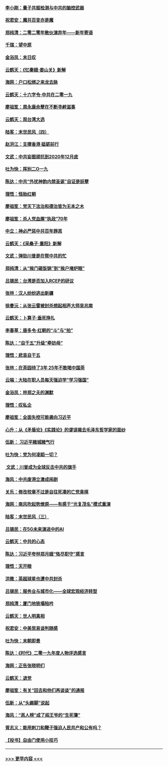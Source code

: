 #### [李小刚：量子共振检测与中共的脑控武器](../pages/nsc993/n11754518.md?t=12310031) 
#### [祝君安：魔共百变亦是魔](../pages/nsc993/n11754469.md?t=12310031) 
#### [郑纯清：二零二零年散伙演弃年——新年寄语](../pages/nsc993/n11754195.md?t=12310031) 
#### [千瑞：望中原](../pages/nsc993/n11754159.md?t=12310031) 
#### [金浴凤：末日叹](../pages/nsc993/n11752359.md?t=12310031) 
#### [云鹤天：《忆秦娥‧娄山关》新解](../pages/nsc993/n11752348.md?t=12310031) 
#### [海网：户口松绑之来龙去脉](../pages/nsc993/n11752328.md?t=12310031) 
#### [云鹤天：十六字令‧中共在二零一九](../pages/nsc993/n11752305.md?t=12310031) 
#### [廖祖笙：周永康余孽在不断寻衅滋事](../pages/nsc993/n11751013.md?t=12310031) 
#### [云鹤天：观台湾大选](../pages/nsc993/n11751007.md?t=12310031) 
#### [陆客：末世民风（四）](../pages/nsc993/n11749203.md?t=12310031) 
#### [赵洪江：支撑香港 砥砺前行](../pages/nsc993/n11748482.md?t=12310031) 
#### [文武：中共妄图顽抗到2020年12月底](../pages/nsc993/n11748446.md?t=12310031) 
#### [吐为快：挥别二O一九](../pages/nsc993/n11748411.md?t=12310031) 
#### [陈达：中共“外扰神韵内禁圣诞”自证是妖孽](../pages/nsc993/n11748226.md?t=12310031) 
#### [理悟：怪胎红朝](../pages/nsc993/n11748206.md?t=12310031) 
#### [廖祖笙：党天下法治和德治皆为无本之木](../pages/nsc993/n11748135.md?t=12310031) 
#### [廖祖笙：杀人党血腥“执政”70年](../pages/nsc993/n11745144.md?t=12310031) 
#### [中立：神必严惩中共百年罪恶](../pages/nsc993/n11744970.md?t=12310031) 
#### [云鹤天：《采桑子‧重阳》新解](../pages/nsc993/n11744948.md?t=12310031) 
#### [文武：弹劾川普是在帮中共的忙](../pages/nsc993/n11744758.md?t=12310031) 
#### [郑纯清：从“挨门砸饭锅”到“挨户堵炉眼”](../pages/nsc993/n11744745.md?t=12310031) 
#### [吕锡民：台湾是否加入RCEP的研议](../pages/nsc993/n11744701.md?t=12310031) 
#### [张林：汉人纷纷逃出新疆](../pages/nsc993/n11743530.md?t=12310031) 
#### [徐曼沅：从张云雷被封杀想起相声大师吴兆南](../pages/nsc993/n11741816.md?t=12310031) 
#### [云鹤天：卜算子‧垂死挣扎](../pages/nsc993/n11739956.md?t=12310031) 
#### [李春草：唐多令‧红朝的“斗”与“拍”](../pages/nsc993/n11739830.md?t=12310031) 
#### [陈达：“自干五”升级“牵妨母”](../pages/nsc993/n11739724.md?t=12310031) 
#### [理悟：悲哀自干五](../pages/nsc993/n11739547.md?t=12310031) 
#### [张林：在茶园待了3年 25年不敢喝中国茶](../pages/nsc993/n11739240.md?t=12310031) 
#### [云端：大陆在职人员每天强迫学“学习强国”](../pages/nsc993/n11738735.md?t=12310031) 
#### [金浴凤：林郑之夫的渊默](../pages/nsc993/n11737735.md?t=12310031) 
#### [理悟：叹私企](../pages/nsc993/n11737715.md?t=12310031) 
#### [廖祖笙：全面失控可能袭向习近平](../pages/nsc993/n11737704.md?t=12310031) 
#### [心升：从《矛盾论》《实践论》的谬误揭去毛泽东哲学家的面纱](../pages/nsc993/n11736962.md?t=12310031) 
#### [伍新： 习近平赌城赌气行](../pages/nsc993/n11736929.md?t=12310031) 
#### [吐为快：党为何凌蹈一切？](../pages/nsc993/n11736915.md?t=12310031) 
#### [ 文武：川普成为全球反击中共的旗手](../pages/nsc993/n11736882.md?t=12310031) 
#### [海风：中共废港立澳成闹剧](../pages/nsc993/n11735857.md?t=12310031) 
#### [关乐：修改校章不过是自往死凑的亡党臭棋](../pages/nsc993/n11735097.md?t=12310031) 
#### [海网：南风吹起势燎原——有感于“光复茂名”模式重演](../pages/nsc993/n11732308.md?t=12310031) 
#### [陆客：末世民风（三）](../pages/nsc993/n11732211.md?t=12310031) 
#### [吕锡民：在5G未来演进中的AI](../pages/nsc993/n11730010.md?t=12310031) 
#### [云鹤天：中共的心态](../pages/nsc993/n11729906.md?t=12310031) 
#### [陈达：习近平夸林郑月娥“恪尽职守”感言](../pages/nsc993/n11729881.md?t=12310031) 
#### [理悟：天开眼](../pages/nsc993/n11729699.md?t=12310031) 
#### [洪微：英超球星也遭中共封杀](../pages/nsc993/n11727243.md?t=12310031) 
#### [吕锡民：服务业与城市化——全球宏观经济转型](../pages/nsc993/n11725845.md?t=12310031) 
#### [郑纯清：厦门地铁塌陷吟](../pages/nsc993/n11725813.md?t=12310031) 
#### [云鹤天：世人明真相](../pages/nsc993/n11725621.md?t=12310031) 
#### [祝君安：中美贸易谈判随感](../pages/nsc993/n11725609.md?t=12310031) 
#### [吐为快：末朝即景](../pages/nsc993/n11723365.md?t=12310031) 
#### [陈达：《时代》二零一九年度人物评选感言](../pages/nsc993/n11723337.md?t=12310031) 
#### [海网：正告张晓明们](../pages/nsc993/n11723228.md?t=12310031) 
#### [云鹤天：退党](../pages/nsc993/n11723056.md?t=12310031) 
#### [廖祖笙：有关“回去和他们再谈谈”的通报](../pages/nsc993/n11722442.md?t=12310031) 
#### [伍新：从“头踢脚”说起](../pages/nsc993/n11722429.md?t=12310031) 
#### [海风：“恶人榜”成了阎王爷的“生死簿”](../pages/nsc993/n11722272.md?t=12310031) 
#### [胥志义：能用剌刀和鞭子强迫人民共产和公有吗？](../pages/nsc993/n11720569.md?t=12310031) 
#### [【投书】自由门使用小技巧](../pages/nsc993/n11720180.md?t=12310031) 

----
#### [ >>> 更早内容 <<< ](../indexes/nsc993-earlier.md)
